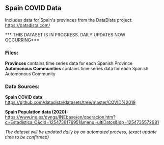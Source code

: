 ## Spain COVID Data

Includes data for Spain's provinces from the DataDista project: https://datadista.com/


*** THIS  DATASET IS IN PROGRESS. DAILY UPDATES NOW OCCURRING***
 
 
### Files:

**Provinces** contains time series data for each Spanish Province
**Automonous Communities** contains time series data for each Spanish Automonous Community

### Data Sources:

**Spain COVID data:** https://github.com/datadista/datasets/tree/master/COVID%2019

**Spain Population data (2020):** https://www.ine.es/dyngs/INEbase/en/operacion.htm?c=Estadistica_C&cid=1254736176951&menu=ultiDatos&idp=1254735572981


_The dataset will be updated daily by an automated process, (exact update time to be confirmed)_

